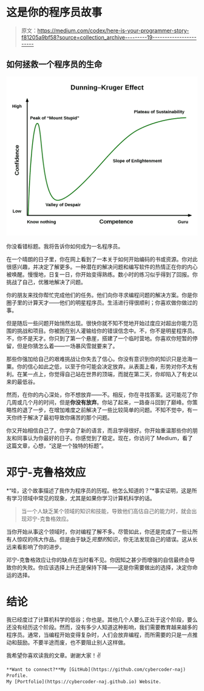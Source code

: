 # 这是你的程序员故事

> 原文：<https://medium.com/codex/here-is-your-programmer-story-f81205a9bf58?source=collection_archive---------19----------------------->

## 如何拯救一个程序员的生命

![](img/361bc7d495c06cfbe0f175ad1a6447a6.png)

你没看错标题。我将告诉你如何成为一名程序员。

在一个晴朗的日子里，你在网上看到了一本关于如何开始编码的书或资源。你对此很感兴趣，并决定了解更多。一种潜在的解决问题和编写软件的热情正在你的内心被唤醒。慢慢地，日复一日，你开始变得熟练。数小时的练习似乎得到了回报。你挑战了自己，优雅地解决了问题。

你的朋友来找你帮忙完成他们的任务。他们向你寻求编程问题的解决方案。你是你圈子里的计算天才——他们的明星程序员。生活进行得很顺利；你喜欢做你做过的事。

但是随后一些问题开始悄然出现。很快你就不知不觉地开始过度应对超出你能力范围的挑战和项目。你被困在别人灌输给你的错误信念中。不，你不是明星程序员。不，你不是天才。你只到了第一个悬崖，搭建了一个临时营地。你喜欢你短暂的停留，但是你猜怎么着——一场暴风雪就要来了。

那些你强加给自己的艰难挑战让你失去了信心。你没有意识到你的知识只是沧海一粟。你的信心如此之低，以至于你可能会决定放弃。从表面上看，形势对你不太有利。在某一点上，你觉得自己站在世界的顶端，而就在第二天，你却陷入了有史以来的最低谷。

然而，在你的内心深处，你不想放弃——不。相反，你在寻找答案。这可能花了你几周或几个月的时间，但是**你没有放弃**。你站了起来，一路奋斗回到了巅峰。你策略性的退了一步，在增加难度之前解决了一些比较简单的问题。不知不觉中，有一天你终于解决了最初导致你痛苦的那个问题。

你又开始相信自己了。你学会了新的语言，而且学得很好。你开始重温那些你的朋友和同事认为你最好的日子。你感觉到了稳定。现在，你访问了 Medium，看了这篇文章，心想，“这是一个独特的标题”。

# 邓宁-克鲁格效应

*“哇，这个故事描述了我作为程序员的历程。他怎么知道的？”*事实证明，这是所有学习领域中常见的现象，尤其是如果你学习计算机科学的话。

> 当一个人缺乏某个领域的知识和技能，导致他们高估自己的能力时，就会出现邓宁-克鲁格效应。

当你开始从事这个领域时，你对编程了解不多。尽管如此，你还是完成了一些让所有人惊叹的伟大作品。但是由于缺乏*完整的*知识，你无法发现自己的错误。这从长远来看影响了你的进步。

邓宁-克鲁格效应让你的缺点在当时看不见。你因知之甚少而增强的自信最终会导致你的失败。你应该选择上升还是保持下降——这是你需要做出的选择，决定你命运的选择。

# 结论

我已经度过了计算机科学的低谷；你也是。其他几个人要么正处于这个阶段，要么还没有经历这个阶段。然而，没有多少人知道这种影响，我们需要教育越来越多的程序员。通常，当编程开始变得复杂时，人们会放弃编程，而所需要的只是一点推动和鼓励。不要半途而废，也不要阻止别人这样做。

我希望你喜欢读我的文章。谢谢大家！✌️

```
**Want to connect?**My [GitHub](https://github.com/cybercoder-naj) Profile.
My [Portfolio](https://cybercoder-naj.github.io) Website.
```